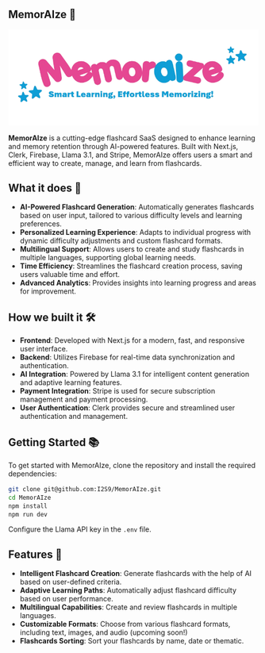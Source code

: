 ## MemorAIze 🧠

![alt text](memoraize-1.png)

**MemorAIze** is a cutting-edge flashcard SaaS designed to enhance learning and memory retention through AI-powered features. Built with Next.js, Clerk, Firebase, Llama 3.1, and Stripe, MemorAIze offers users a smart and efficient way to create, manage, and learn from flashcards.

## What it does 🚀

- **AI-Powered Flashcard Generation**: Automatically generates flashcards based on user input, tailored to various difficulty levels and learning preferences.
- **Personalized Learning Experience**: Adapts to individual progress with dynamic difficulty adjustments and custom flashcard formats.
- **Multilingual Support**: Allows users to create and study flashcards in multiple languages, supporting global learning needs.
- **Time Efficiency**: Streamlines the flashcard creation process, saving users valuable time and effort.
- **Advanced Analytics**: Provides insights into learning progress and areas for improvement.

## How we built it 🛠️

- **Frontend**: Developed with Next.js for a modern, fast, and responsive user interface.
- **Backend**: Utilizes Firebase for real-time data synchronization and authentication.
- **AI Integration**: Powered by Llama 3.1 for intelligent content generation and adaptive learning features.
- **Payment Integration**: Stripe is used for secure subscription management and payment processing.
- **User Authentication**: Clerk provides secure and streamlined user authentication and management.

## Getting Started 📚

To get started with MemorAIze, clone the repository and install the required dependencies:

```bash
git clone git@github.com:I2S9/MemorAIze.git
cd MemorAIze
npm install
npm run dev
```

Configure the Llama API key in the `.env` file.

## Features 🌟

- **Intelligent Flashcard Creation**: Generate flashcards with the help of AI based on user-defined criteria.
- **Adaptive Learning Paths**: Automatically adjust flashcard difficulty based on user performance.
- **Multilingual Capabilities**: Create and review flashcards in multiple languages.
- **Customizable Formats**: Choose from various flashcard formats, including text, images, and audio (upcoming soon!)
- **Flashcards Sorting**: Sort your flashcards by name, date or thematic.